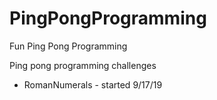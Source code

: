 # PingPongProgramming
Fun Ping Pong Programming

Ping pong programming challenges
* RomanNumerals - started 9/17/19
